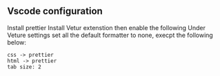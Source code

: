 ## Vscode configuration

Install prettier
Install Vetur extenstion then enable the following
Under Veture settings set all the default formatter to none, execpt the following below:

    css -> prettier
    html -> prettier
    tab size: 2
    



